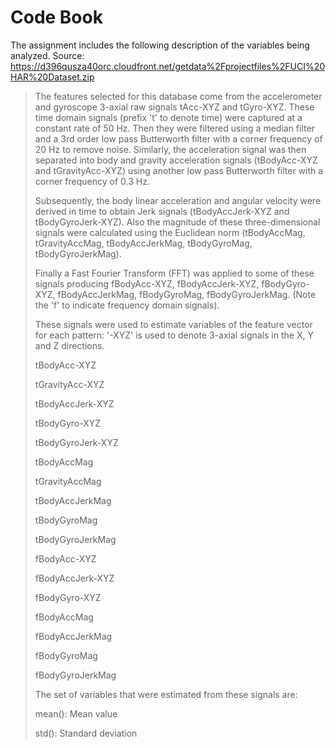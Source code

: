 Code Book
=========

The assignment includes the following description of the variables
being analyzed. Source: https://d396qusza40orc.cloudfront.net/getdata%2Fprojectfiles%2FUCI%20HAR%20Dataset.zip

> The features selected for this database come from the accelerometer and gyroscope 3-axial raw signals tAcc-XYZ and tGyro-XYZ. These time domain signals (prefix 't' to denote time) were captured at a constant rate of 50 Hz. Then they were filtered using a median filter and a 3rd order low pass Butterworth filter with a corner frequency of 20 Hz to remove noise. Similarly, the acceleration signal was then separated into body and gravity acceleration signals (tBodyAcc-XYZ and tGravityAcc-XYZ) using another low pass Butterworth filter with a corner frequency of 0.3 Hz.
> 
> Subsequently, the body linear acceleration and angular velocity were derived in time to obtain Jerk signals (tBodyAccJerk-XYZ and tBodyGyroJerk-XYZ). Also the magnitude of these three-dimensional signals were calculated using the Euclidean norm (tBodyAccMag, tGravityAccMag, tBodyAccJerkMag, tBodyGyroMag, tBodyGyroJerkMag).
> 
> Finally a Fast Fourier Transform (FFT) was applied to some of these signals producing fBodyAcc-XYZ, fBodyAccJerk-XYZ, fBodyGyro-XYZ, fBodyAccJerkMag, fBodyGyroMag, fBodyGyroJerkMag. (Note the 'f' to indicate frequency domain signals).
> 
> These signals were used to estimate variables of the feature vector for each pattern:
> '-XYZ' is used to denote 3-axial signals in the X, Y and Z directions.
> 
> tBodyAcc-XYZ
>
> tGravityAcc-XYZ
>
> tBodyAccJerk-XYZ
>
> tBodyGyro-XYZ
>
> tBodyGyroJerk-XYZ
>
> tBodyAccMag
>
> tGravityAccMag
>
> tBodyAccJerkMag
>
> tBodyGyroMag
>
> tBodyGyroJerkMag
>
> fBodyAcc-XYZ
>
> fBodyAccJerk-XYZ
>
> fBodyGyro-XYZ
>
> fBodyAccMag
>
> fBodyAccJerkMag
>
> fBodyGyroMag
>
> fBodyGyroJerkMag
> 
> The set of variables that were estimated from these signals are:
> 
> mean(): Mean value
>
> std(): Standard deviation


